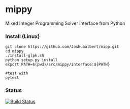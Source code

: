 # mippy
Mixed Integer Programming Solver interface from Python

### Install (Linux)
```
git clone https://github.com/Joshuaalbert/mipp.git
cd mippy
./install-glpk.sh
python setup.py install
export PATH=$(pwd)/src/mippy/interface:${PATH}

#test with
pytest
```
### Status

[![Build Status](https://travis-ci.org/Joshuaalbert/mippy.svg?branch=master)](https://travis-ci.org/Joshuaalbert/mippy)
